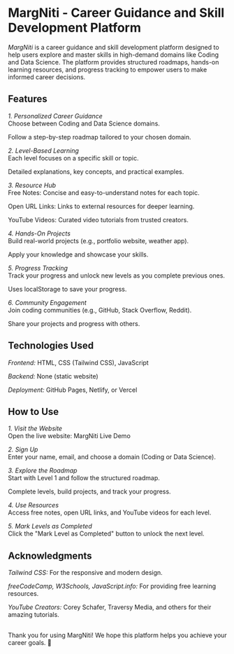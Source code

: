 # MargNiti - Career Guidance and Skill Development Platform

*MargNiti* is a career guidance and skill development platform designed to help users explore and master skills in high-demand domains like Coding and Data Science. The platform provides structured roadmaps, hands-on learning resources, and progress tracking to empower users to make informed career decisions.

## Features
*1. Personalized Career Guidance*<br>
Choose between Coding and Data Science domains.<br>

Follow a step-by-step roadmap tailored to your chosen domain.<br>

*2. Level-Based Learning*<br>
Each level focuses on a specific skill or topic.<br>

Detailed explanations, key concepts, and practical examples.<br>

*3. Resource Hub*<br>
Free Notes: Concise and easy-to-understand notes for each topic.<br>

Open URL Links: Links to external resources for deeper learning.<br>

YouTube Videos: Curated video tutorials from trusted creators.<br>

*4. Hands-On Projects*<br>
Build real-world projects (e.g., portfolio website, weather app).<br>

Apply your knowledge and showcase your skills.<br>

*5. Progress Tracking*<br>
Track your progress and unlock new levels as you complete previous ones.<br>

Uses localStorage to save your progress.<br>

*6. Community Engagement*<br>
Join coding communities (e.g., GitHub, Stack Overflow, Reddit).<br>

Share your projects and progress with others.<br>

## Technologies Used
*Frontend:* HTML, CSS (Tailwind CSS), JavaScript<br>

*Backend:* None (static website)<br>

*Deployment:* GitHub Pages, Netlify, or Vercel<br>

## How to Use
*1. Visit the Website*<br>
Open the live website: MargNiti Live Demo <!-- Add your live link here --><br>

*2. Sign Up*<br>
Enter your name, email, and choose a domain (Coding or Data Science).<br>

*3. Explore the Roadmap*<br>
Start with Level 1 and follow the structured roadmap.<br>

Complete levels, build projects, and track your progress.<br>

*4. Use Resources*<br>
Access free notes, open URL links, and YouTube videos for each level.<br>

*5. Mark Levels as Completed*<br>
Click the "Mark Level as Completed" button to unlock the next level.<br>

## Acknowledgments
*Tailwind CSS:* For the responsive and modern design.<br>

*freeCodeCamp, W3Schools, JavaScript.info:* For providing free learning resources.<br>

*YouTube Creators:* Corey Schafer, Traversy Media, and others for their amazing tutorials.<br>

## 
Thank you for using MargNiti! We hope this platform helps you achieve your career goals. 🚀
